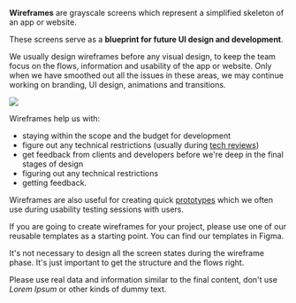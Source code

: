 **Wireframes** are grayscale screens which represent a simplified skeleton of an app or website.

These screens serve as a **blueprint for future UI design and development**.

We usually design wireframes before any visual design, to keep the team focus on the flows, information and usability of the app or website. Only when we have smoothed out all the issues in these areas, we may continue working on branding, UI design, animations and transitions.

![](/img/designprocess-wireframes.png)

Wireframes help us with:

- staying within the scope and the budget for development
- figure out any technical restrictions (usually during [tech reviews](https://infinum.com/handbook/books/design/team/mentoring#tech-reviews))
- get feedback from clients and developers before we're deep in the final stages of design
- figuring out any technical restrictions
- getting feedback.

Wireframes are also useful for creating quick [prototypes](https://infinum.com/handbook/books/design/design-process/discovery/prototype) which we often use during usability testing sessions with users.

If you are going to create wireframes for your project, please use one of our reusable templates as a starting point. You can find our templates in Figma. 

It's not necessary to design all the screen states during the wireframe phase. It's just important to get the structure and the flows right.

Please use real data and information similar to the final content, don't use *Lorem Ipsum* or other kinds of dummy text.
